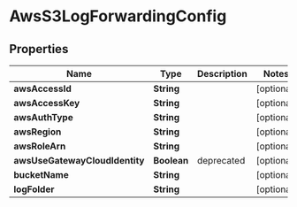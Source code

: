 

# AwsS3LogForwardingConfig


## Properties

| Name | Type | Description | Notes |
|------------ | ------------- | ------------- | -------------|
|**awsAccessId** | **String** |  |  [optional] |
|**awsAccessKey** | **String** |  |  [optional] |
|**awsAuthType** | **String** |  |  [optional] |
|**awsRegion** | **String** |  |  [optional] |
|**awsRoleArn** | **String** |  |  [optional] |
|**awsUseGatewayCloudIdentity** | **Boolean** | deprecated |  [optional] |
|**bucketName** | **String** |  |  [optional] |
|**logFolder** | **String** |  |  [optional] |




